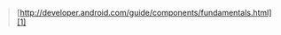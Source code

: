 > [http://developer.android.com/guide/components/fundamentals.html][1]

[1]: http://developer.android.com/guide/components/fundamentals.html